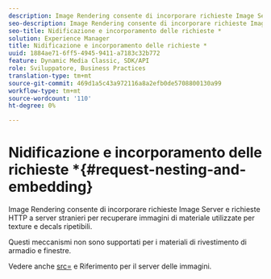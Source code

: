 ```yaml
---
description: Image Rendering consente di incorporare richieste Image Server e richieste HTTP a server stranieri per recuperare immagini di materiale utilizzate per texture e decals ripetibili.
seo-description: Image Rendering consente di incorporare richieste Image Server e richieste HTTP a server stranieri per recuperare immagini di materiale utilizzate per texture e decals ripetibili.
seo-title: Nidificazione e incorporamento delle richieste *
solution: Experience Manager
title: Nidificazione e incorporamento delle richieste *
uuid: 1884ae71-6ff5-4945-9411-a7183c32b772
feature: Dynamic Media Classic, SDK/API
role: Sviluppatore, Business Practices
translation-type: tm+mt
source-git-commit: 469d1a5c43a972116a8a2efb0de5708800130a99
workflow-type: tm+mt
source-wordcount: '110'
ht-degree: 0%

---
```



# Nidificazione e incorporamento delle richieste *{#request-nesting-and-embedding}

Image Rendering consente di incorporare richieste Image Server e richieste HTTP a server stranieri per recuperare immagini di materiale utilizzate per texture e decals ripetibili.

Questi meccanismi non sono supportati per i materiali di rivestimento di armadio e finestre.

Vedere anche [src=](../../../../../../ir-api/http-protocol/image-rendering-api-ref/c-ir-http-protocol-ref/c-ir-http-protocol-command-reference/r-ir-src.md#reference-62c98abad22149d68d405ed6aaff8272) e Riferimento per il server delle immagini.
